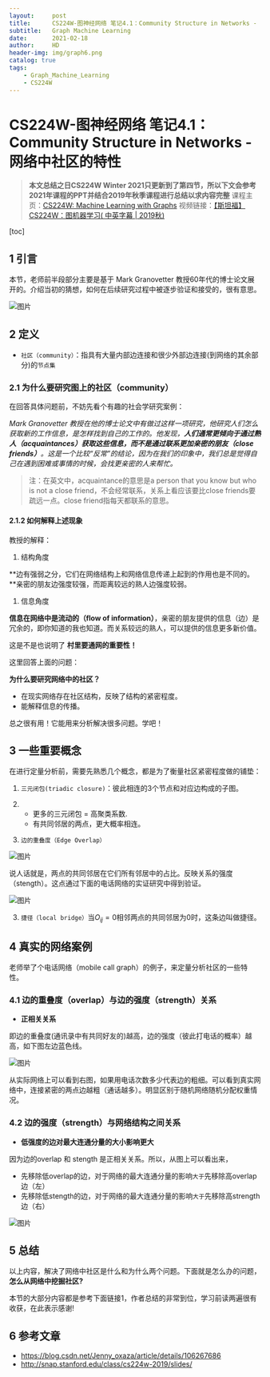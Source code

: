 ```yaml
---
layout:     post
title:      CS224W-图神经网络 笔记4.1：Community Structure in Networks - 网络中社区的特性
subtitle:   Graph Machine Learning 
date:       2021-02-18
author:     HD
header-img: img/graph6.png
catalog: true
tags:
    - Graph_Machine_Learning
    - CS224W
---
```


# CS224W-图神经网络 笔记4.1：Community Structure in Networks - 网络中社区的特性

> **本文总结之日CS224W Winter 2021只更新到了第四节，所以下文会参考2021年课程的PPT并结合2019年秋季课程进行总结以求内容完整**
> 课程主页：[CS224W: Machine Learning with Graphs](http://web.stanford.edu/class/cs224w/)
> 视频链接：[【斯坦福】CS224W：图机器学习( 中英字幕 | 2019秋)](https://www.bilibili.com/video/BV1Vg4y1z7Nf?p=5)

[toc]

## 1 引言

本节，老师前半段部分主要是基于 Mark Granovetter 教授60年代的博士论文展开的。介绍当初的猜想，如何在后续研究过程中被逐步验证和接受的，很有意思。

![图片](https://tva1.sinaimg.cn/large/008eGmZEly1gn83hoi9f4j30fb0a7aa8.jpg)

## 2 定义

- `社区（community）`：指具有大量内部边连接和很少外部边连接(到网络的其余部分)的`节点集`

### 2.1 为什么要研究图上的社区（community）

在回答具体问题前，不妨先看个有趣的社会学研究案例：

*Mark Granovetter 教授在他的博士论文中有做过这样一项研究，他研究人们怎么获取新的工作信息，是怎样找到自己的工作的。他发现，**人们通常更倾向于通过熟人（acquaintances）获取这些信息，而不是通过联系更加亲密的朋友（close friends）**。这是一个比较“反常”的结论，因为在我们的印象中，我们总是觉得自己在遇到困难或事情的时候，会找更亲密的人来帮忙。*

> 注：在英文中，acquaintance的意思是a person that you know but who is not a close friend，不会经常联系，关系上看应该要比close friends要疏远一点。close friend指每天都联系的意思。

#### 2.1.2 如何解释上述现象

教授的解释：

1. 结构角度

**边有强弱之分，它们在网络结构上和网络信息传递上起到的作用也是不同的。**亲密的朋友边强度较强，而距离较远的熟人边强度较弱。

1. 信息角度

**信息在网络中是流动的（flow of information）**，亲密的朋友提供的信息（边）是冗余的，即你知道的我也知道。而关系较远的熟人，可以提供的信息更多新价值。

这是不是也说明了 **村里要通网的重要性！**

这里回答上面的问题：

 **为什么要研究网络中的社区？**

- 在现实网络存在社区结构，反映了结构的紧密程度。
- 能解释信息的传播。

总之很有用！它能用来分析解决很多问题。学吧！

## 3 一些重要概念

在进行定量分析前，需要先熟悉几个概念，都是为了衡量社区紧密程度做的铺垫：

1. `三元闭包(triadic closure)`：彼此相连的3个节点和对应边构成的子图。

2. - 更多的三元闭包 = 高聚类系数.
   - 有共同邻居的两点，更大概率相连。

3. `边的重叠度（Edge Overlap）`

![图片](https://tva1.sinaimg.cn/large/008eGmZEly1gn84os5qevj30iz0980uj.jpg)

说人话就是，两点的共同邻居在它们所有邻居中的占比。反映关系的强度（stength）。这点通过下面的电话网络的实证研究中得到验证。

![图片](https://tva1.sinaimg.cn/large/008eGmZEly1gn84qmf0yej30q109amy1.jpg)

3. `捷径（local bridge）`当$O_{ij}=0$相邻两点的共同邻居为0时，这条边叫做捷径。

## 4 真实的网络案例

老师举了个电话网络（mobile call graph）的例子，来定量分析社区的一些特性。

### 4.1 边的重叠度（overlap）与边的强度（strength）关系

- **正相关关系**

即边的重叠度(通讯录中有共同好友的)越高，边的强度（彼此打电话的概率）越高，如下图左边蓝色线。

![图片](https://tva1.sinaimg.cn/large/008eGmZEly1gn84shzrjqj30u00ah0un.jpg)

从实际网络上可以看到右图，如果用电话次数多少代表边的粗细。可以看到真实网络中，连接紧密的两点边越粗（通话越多）。明显区别于随机网络随机分配权重情况。

### 4.2 边的强度（strength）与网络结构之间关系

- **低强度的边对最大连通分量的大小影响更大**

因为边的overlap 和 stength 是正相关关系。所以，从图上可以看出来，

- 先移除低overlap的边，对于网络的最大连通分量的影响`大于`先移除高overlap边（左）
- 先移除低stength的边，对于网络的最大连通分量的影响`大于`先移除高strength边（右）

![图片](https://tva1.sinaimg.cn/large/008eGmZEly1gn84ttn9akj30tw0c5wi2.jpg)

## 5 总结

以上内容，解决了网络中社区是什么和为什么两个问题。下面就是怎么办的问题，**怎么从网络中挖掘社区?**

本节的大部分内容都是参考下面链接1，作者总结的非常到位，学习前读两遍很有收获，在此表示感谢!

## 6 参考文章

- https://blog.csdn.net/Jenny_oxaza/article/details/106267686
- http://snap.stanford.edu/class/cs224w-2019/slides/

